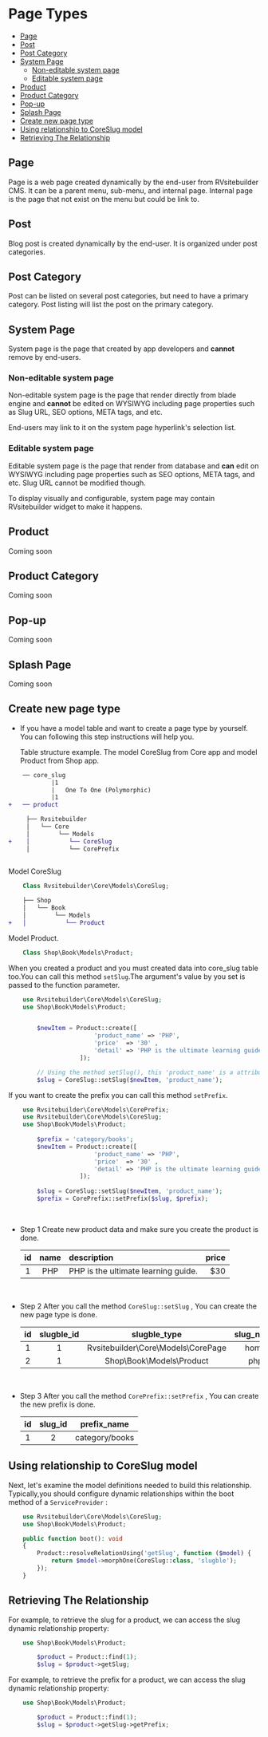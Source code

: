 # Page Types

- [Page](#page)
- [Post](#post)
- [Post Category](#post-category)
- [System Page](#system-page)
  - [Non-editable system page](#non-editable-system-page)
  - [Editable system page](#editable-system-page)
- [Product](#product)
- [Product Category](#product-category)
- [Pop-up](#pop-up)
- [Splash Page](#splash-page)
- [Create new page type](#create-new-page-type)
- [Using relationship to CoreSlug model](#using-relationship-to-coreslug-model)
- [Retrieving The Relationship](#retrieving-the-relationship)

## Page

Page is a web page created dynamically by the end-user from RVsitebuilder CMS. It can be a parent menu, sub-menu, and internal page. Internal page is the page that not exist on the menu but could be link to.

## Post

Blog post is created dynamically by the end-user. It is organized under post categories.

## Post Category

Post can be listed on several post categories, but need to have a primary category. Post listing will list the post on the primary category.

## System Page

System page is the page that created by app developers and **cannot** remove by end-users.

### Non-editable system page

Non-editable system page is the page that render directly from blade engine and **cannot** be edited on WYSIWYG including page properties such as Slug URL, SEO options, META tags, and etc.

End-users may link to it on the system page hyperlink's selection list.

### Editable system page

Editable system page is the page that render from database and **can** edit on WYSIWYG including page properties such as SEO options, META tags, and etc. Slug URL cannot be modified though.

To display visually and configurable, system page may contain RVsitebuilder widget to make it happens.

## Product

Coming soon

## Product Category

Coming soon

## Pop-up

Coming soon

## Splash Page

Coming soon

## Create new page type

- If you have a model table and want to create a page type by yourself. You can following this step instructions will help you.

    Table structure example.
    The model CoreSlug from Core app and model Product from Shop app.

```diff
    ── core_slug 
            |1
            |   One To One (Polymorphic)
            |1
+   ── product
```

```diff
     ├── Rvsitebuilder  
     │   └── Core
     │        └── Models
+    │           └── CoreSlug
     │           └── CorePrefix
    
```

Model CoreSlug

```php
    Class Rvsitebuilder\Core\Models\CoreSlug;
```  

```diff
    ├── Shop  
    │   └── Book
    │        └── Models
+   │           └── Product
```

Model Product.

```php
    Class Shop\Book\Models\Product;
```

When you created a product and you must created data into core_slug table too.You can call this method `setSlug`.The argument's value by you set is passed to the function parameter.

```php
    use Rvsitebuilder\Core\Models\CoreSlug;
    use Shop\Book\Models\Product;


        $newItem = Product::create([
                        'product_name' => 'PHP',
                        'price'  => '30' ,
                        'detail' => 'PHP is the ultimate learning guide.',
                    ]);

        // Using the method setSlug(), this 'product_name' is a attribute 'name' in your model.
        $slug = CoreSlug::setSlug($newItem, 'product_name');
```

If you want to create the prefix you can call this method `setPrefix`.

```php
    use Rvsitebuilder\Core\Models\CorePrefix;
    use Rvsitebuilder\Core\Models\CoreSlug;
    use Shop\Book\Models\Product;
 
        $prefix = 'category/books';
        $newItem = Product::create([
                        'product_name' => 'PHP',
                        'price'  => '30' ,
                        'detail' => 'PHP is the ultimate learning guide.',
                    ]);
 
        $slug = CoreSlug::setSlug($newItem, 'product_name');
        $prefix = CorePrefix::setPrefix($slug, $prefix);
```

</br>

- Step 1 Create new product data and make sure you create the product is done.

    |  id   | name  | description                         | price |
    | :---: | :---: | :---------------------------------- | ----: |
    |   1   |  PHP  | PHP is the ultimate learning guide. |   $30 |

</br>

- Step 2 After you call the method `CoreSlug::setSlug` , You can create the new page type is done.

    |  id   | slugble_id |            slugble_type            | slug_name |
    | :---: | :--------: | :--------------------------------: | :-------: |
    |   1   |     1      | Rvsitebuilder\Core\Models\CorePage |   home    |
    |   2   |     1      |      Shop\Book\Models\Product      |    php    |

</br>

- Step 3 After you call the method `CorePrefix::setPrefix` , You can create the new prefix is done.

    |  id   | slug_id |  prefix_name   |
    | :---: | :-----: | :------------: |
    |   1   |    2    | category/books |

## Using relationship to CoreSlug model

Next, let's examine the model definitions needed to build this relationship. Typically,you should configure dynamic relationships within the boot method of a `ServiceProvider` :

```php
    use Rvsitebuilder\Core\Models\CoreSlug;
    use Shop\Book\Models\Product;

    public function boot(): void
    {
        Product::resolveRelationUsing('getSlug', function ($model) {
            return $model->morphOne(CoreSlug::class, 'slugble');
        }); 
    }
```

## Retrieving The Relationship

For example, to retrieve the slug for a product, we can access the slug dynamic relationship property:

```php
    use Shop\Book\Models\Product;

        $product = Product::find(1); 
        $slug = $product->getSlug;
```

For example, to retrieve the prefix for a product, we can access the slug dynamic relationship property:

```php
    use Shop\Book\Models\Product;

        $product = Product::find(1); 
        $slug = $product->getSlug->getPrefix;
```
